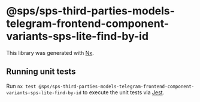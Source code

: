 # @sps/sps-third-parties-models-telegram-frontend-component-variants-sps-lite-find-by-id

This library was generated with [Nx](https://nx.dev).

## Running unit tests

Run `nx test @sps/sps-third-parties-models-telegram-frontend-component-variants-sps-lite-find-by-id` to execute the unit tests via [Jest](https://jestjs.io).
